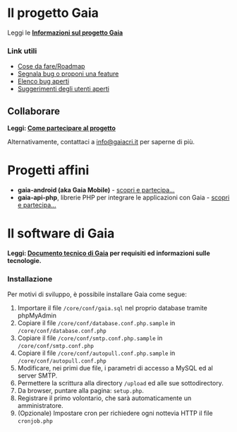 # Il progetto Gaia

Leggi le **[Informazioni sul progetto Gaia](http://www.gaiacri.it/?p=public.about)**

### Link utili

* [Cose da fare/Roadmap](https://github.com/CroceRossaCatania/gaia/issues?direction=desc&labels=roadmap&page=1&sort=updated&state=open)
* [Segnala bug o proponi una feature](https://github.com/CroceRossaCatania/gaia/issues)
* [Elenco bug aperti](https://github.com/CroceRossaCatania/gaia/issues?labels=bug&page=1&state=open)
* [Suggerimenti degli utenti aperti](https://github.com/CroceRossaCatania/gaia/issues?labels=proposta&page=1&state=open)

## Collaborare

**Leggi: [Come partecipare al progetto](http://goo.gl/Jjiqo)**

Alternativamente, contattaci a <info@gaiacri.it> per saperne di più.


# Progetti affini

* **gaia-android (aka Gaia Mobile)** - [scopri e partecipa...](https://github.com/AlfioEmanueleFresta/gaia-android)
* **gaia-api-php**, librerie PHP per integrare le applicazioni con Gaia - [scopri e partecipa...](https://github.com/AlfioEmanueleFresta/gaia-api-php)

# Il software di Gaia

**Leggi: [Documento tecnico di Gaia](http://goo.gl/Dg3JV) per requisiti ed informazioni sulle tecnologie.**

### Installazione

Per motivi di sviluppo, è possibile installare Gaia come segue:

1. Importare il file `/core/conf/gaia.sql` nel proprio database tramite phpMyAdmin
2. Copiare il file `/core/conf/database.conf.php.sample` in `/core/conf/database.conf.php`
3. Copiare il file `/core/conf/smtp.conf.php.sample` in `/core/conf/smtp.conf.php`
4. Copiare il file `/core/conf/autopull.conf.php.sample` in `/core/conf/autopull.conf.php`
4. Modificare, nei primi due file, i parametri di accesso a MySQL ed al server SMTP.
5. Permettere la scrittura alla directory `/upload` ed alle sue sottodirectory.
6. Da browser, puntare alla pagina: `setup.php`.
7. Registrare il primo volontario, che sarà automaticamente un amministratore.
8. (Opzionale) Impostare cron per richiedere ogni nottevia HTTP il file `cronjob.php`

